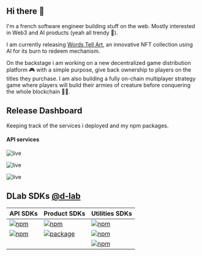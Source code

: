 ## Hi there :wave:

I'm a french software engineer building stuff on the web. Mostly interested in Web3 and AI products (yeah all trendy :see_no_evil:).

I am currently releasing [Words Tell Art](https://words-tell.art), an innovative NFT collection using AI for its burn to redeem mechanism.


On the backstage i am working on a new decentralized game distribution platform :video_game: with a simple purpose, give back ownership to players on the titles they purchase.
I am also building a fully on-chain multiplayer strategy game where players will build their armies of creature before conquering the whole blockchain :space_invader::collision:.

## Release Dashboard
Keeping track of the services i deployed and my npm packages.
#### API services

![live](https://tinyshields.dev/live?label=SSO%20API&url=https://sso.dlab.ovh/api/version&query=version&color=green)

![live](https://tinyshields.dev/live?label=NFT%20Metadata%20API&url=https://metadata.dlab.ovh/api/version&query=version&color=green)

![live](https://tinyshields.dev/live?label=Words-Tell-Art%20API&url=https://api.wordstell.art/api/version&query=version&color=green)


## DLab SDKs [@d-lab](https://www.npmjs.com/settings/d-lab/packages)

| API SDKs | Product SDKs | Utilities SDKs |
| --- | --- | --- |
| [![npm](https://img.shields.io/npm/v/@d-lab%252Fsso?color=green&label=SSO%20-%20npm&style=flat)](https://www.npmjs.com/package/@d-lab/sso) | [![npm](https://img.shields.io/npm/v/@d-lab%252Fdiscord-puppet?color=green&label=Discord-Puppet%20-%20npm&style=flat)](https://www.npmjs.com/package/@d-lab/discord-puppet) | [![npm](https://img.shields.io/npm/v/@d-lab%252Fapi-kit?color=green&label=API-kit%20-%20npm&style=flat)](https://www.npmjs.com/package/@d-lab/api-kit) |
| [![npm](https://img.shields.io/npm/v/@d-lab%252Fmetadata?color=green&label=NFT-Metadata%20-%20npm&style=flat)](https://www.npmjs.com/package/@d-lab/metadata) | [![package](https://img.shields.io/badge/PDF--Flex%20--%20maven-v1.2.4-green)](https://github.com/Draym/PDF-Flex/packages/890343) | [![npm](https://img.shields.io/npm/v/@d-lab%252Fcommon-kit?color=green&label=Common-kit%20-%20npm&style=flat)](https://www.npmjs.com/package/@d-lab/common-kit) |
|  |  | [![npm](https://img.shields.io/npm/v/@d-lab%252Fnode-rest-cli?color=green&label=Node-Rest-CLI%20-%20npm&style=flat)](https://www.npmjs.com/package/@d-lab/node-rest-cli) |


<!--
**Draym/Draym** is a ✨ _special_ ✨ repository because its `README.md` (this file) appears on your GitHub profile.

Here are some ideas to get you started:

- 🔭 I’m currently working on ...
- 🌱 I’m currently learning ...
- 👯 I’m looking to collaborate on ...
- 🤔 I’m looking for help with ...
- 💬 Ask me about ...
- 📫 How to reach me: ...
- 😄 Pronouns: ...
- ⚡ Fun fact: ...
-->
